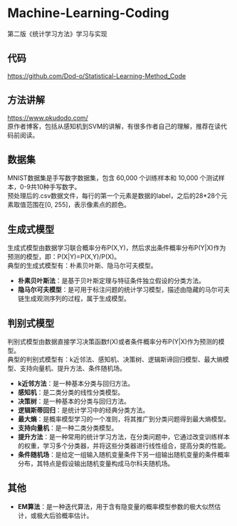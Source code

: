 # Machine-Learning-Coding
第二版《统计学习方法》学习与实现

## 代码
https://github.com/Dod-o/Statistical-Learning-Method_Code

## 方法讲解
https://www.pkudodo.com/  
原作者博客，包括从感知机到SVM的讲解，有很多作者自己的理解，推荐在读代码前阅读。  

## 数据集
MNIST数据集是手写数字数据集，包含 60,000 个训练样本和 10,000 个测试样本，0-9共10种手写数字。  
预处理后的.csv数据文件，每行的第一个元素是数据的label，之后的28\*28个元素取值范围在\[0, 255\]，表示像素点的颜色。

## 生成式模型
生成式模型由数据学习联合概率分布P(X,Y)，然后求出条件概率分布P(Y|X)作为预测的模型，即：P(X|Y)=P(X,Y)/P(X)。  
典型的生成式模型有：朴素贝叶斯、隐马尔可夫模型。  

- **朴素贝叶斯法**：是基于贝叶斯定理与特征条件独立假设的分类方法。  
- **隐马尔可夫模型**：是可用于标注问题的统计学习模型，描述由隐藏的马尔可夫链生成观测序列的过程，属于生成模型。  

## 判别式模型
判别式模型由数据直接学习决策函数f(X)或者条件概率分布P(Y|X)作为预测的模型。  
典型的判别式模型有：k近邻法、感知机、决策树、逻辑斯谛回归模型、最大熵模型、支持向量机、提升方法、条件随机场。  

- **k近邻方法**：是一种基本分类与回归方法。  
- **感知机**：是二类分类的线性分类模型。  
- **决策树**：是一种基本的分类与回归方法。  
- **逻辑斯蒂回归**：是统计学习中的经典分类方法。  
- **最大熵**：是概率模型学习的一个准则，将其推广到分类问题得到最大熵模型。  
- **支持向量机**：是一种二类分类模型。  
- **提升方法**：是一种常用的统计学习方法，在分类问题中，它通过改变训练样本的权重，学习多个分类器，并将这些分类器进行线性组合，提高分类的性能。  
- **条件随机场**：是给定一组输入随机变量条件下另一组输出随机变量的条件概率分布，其特点是假设输出随机变量构成马尔科夫随机场。

## 其他
- **EM算法**：是一种迭代算法，用于含有隐变量的概率模型参数的极大似然估计，或极大后验概率估计。 
